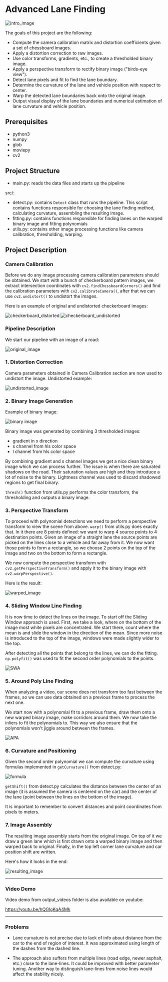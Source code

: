 # Advanced Lane Finding

![intro_image][image9]

The goals of this project are the following:

* Compute the camera calibration matrix and distortion coefficients given a set of chessboard images.
* Apply a distortion correction to raw images.
* Use color transforms, gradients, etc., to create a thresholded binary image.
* Apply a perspective transform to rectify binary image ("birds-eye view").
* Detect lane pixels and fit to find the lane boundary.
* Determine the curvature of the lane and vehicle position with respect to center.
* Warp the detected lane boundaries back onto the original image.
* Output visual display of the lane boundaries and numerical estimation of lane curvature and vehicle position.

[image0]: ./output_images/calibration_distorted.jpg
[image1]: ./output_images/calibration_undistorted.jpg
[image2]: ./output_images/original_image.jpg
[image3]: ./output_images/undistorted_image.jpg
[image4]: ./output_images/binary_image.jpg
[image5]: ./output_images/warped_image.jpg
[image6]: ./output_images/detection_SWA_image.jpg
[image7]: ./output_images/detection_APA_image.jpg
[image8]: ./output_images/curvature_formula.jpg
[image9]: ./output_images/resulting_image.jpg
[video1]: ./output_videos/project_video.mp4

## Prerequisites

* python3
* numpy
* glob
* moviepy
* cv2

## Project Structure

* main.py: reads the data files and starts up the pipeline

src/:

* detect.py: contains `Detect` class that runs the pipeline. This script
contains functions responsible for choosing the lane finding method,
calculating curvature, assembling the resulting image.
* fitting.py: contains functions responsible for finding lanes
on the warped binary image and fitting polynomials
* utils.py: contains other image processing functions like camera calibration,
thresholding, warping.

## Project Description

### Camera Calibration

Before we do any image processing camera calibration parameters should be
obtained. We start with a bunch of checkerboard pattern images, we extract
intersection coordinates with `cv2.findChessboardCorners()` and find the
calibration parameters with `cv2.calibrateCamera()`, after that we can use
`cv2.undistort()` to undistort the images.

Here is an example of original and undistorted checkerboard images:

![checkerboard_distorted][image0]
![checkerboard_undistorted][image1]

### Pipeline Description

We start our pipeline with an image of a road:

![original_image][image2]

### 1. Distortion Correction

Camera parameters obtained in Camera Calibration section are now used
to undistort the image.
Undistorted example:

![undistorted_image][image3]

### 2. Binary Image Generation

Example of binary image:

![binary image][image4]

Binary image was generated by combining 3 thresholded images:
* gradient in x direction
* s channel from hls color space
* l channel from hls color space

By combining gradient and s channel images we get a nice clean binary image
which we can process further. The issue is when there are saturated shadows
on the road. Their saturation values are high and they introduce a lot of
noise to the binary. Lightness channel was used to discard shadowed regions
to get final binary.

`thresh()` function from utils.py performs the color transform,
the thresholding and outputs a binary image.

### 3. Perspective Transform

To proceed with polynomial detections we need to perform a perspective
transform to view the scene from above. `warp()` from utils.py does exactly
that. In it there are 8 points defined: we want to warp 4 source points to
4 destination points. Given an image of a straight lane the source points
are picked on the lines close to a vehicle and far away from it. We now
want those points to form a rectangle, so we choose 2 points on the top of
the image and two on the bottom to form a rectangle.

We now compute the perspective transform with `cv2.getPerspectiveTransform()`
and apply it to the binary image with `cv2.warpPerspective()`.

Here is the result:

![warped_image][image5]

### 4. Sliding Window Line Finding

It is now time to detect the lines on the image. To start off the Sliding
Window approach is used. First, we take a look, where on the bottom of
the image most white pixels are concentrated. We start there, count where
the mean is and slide the window in the direction of the mean. Since
more noise is introduced to the top of the image, windows were made
slightly wider to the top.

After detecting all the points that belong to the lines, we can do the fitting.
`np.polyfit()` was used to fit the second order polynomials to the points.

![SWA][image6]

### 5. Around Poly Line Finding

When analyzing a video, our scene does not transform too fast between the
frames, so we can use data obtained on a previous frame to process the next one.

We start now with a polynomial fit to a previous frame, draw them onto a new
warped binary image, make corridors around them. We now take the inliers to
fit the polynomials to. This way we also ensure that the polynomials won't
jiggle around between the frames.

![APA][image7]

### 6. Curvature and Positioning

Given the second order polynomial we can compute the curvature using
formulas implemented in `getCurvature()` from detect.py:

![formula][image8]

`getShift()` from detect.py calculates the distance between the center of
an image (it is assumed the camera is centered on the car) and the center of
the lane (point between the lines on the bottom of the image).

It is important to remember to convert distances and point coordinates
from pixels to meters.

### 7. Image Assembly

The resulting image assembly starts from the original image. On top of it
we draw a green lane which is first drawn onto a warped binary image
and then warped back to original. Finally, in the top left corner
lane curvature and car position shift are written.

Here's how it looks in the end:

![resulting_image][image9]

---

### Video Demo

Video demo from output_videos folder is also available on youtube:

https://youtu.be/hQGlgKqA4Mk

---

### Problems

* Lane curvature is not precise due to lack of info about distance
from the car to the end of region of interest. It was approximated
using length of the dashes from the dashed line.

* The approach also suffers from multiple lines (road edge, newer
asphalt, etc.) close to the lane-lines. It could be improved with better
parameter tuning. Another way to distinguish lane-lines from noise lines
would affect the stability nicely.